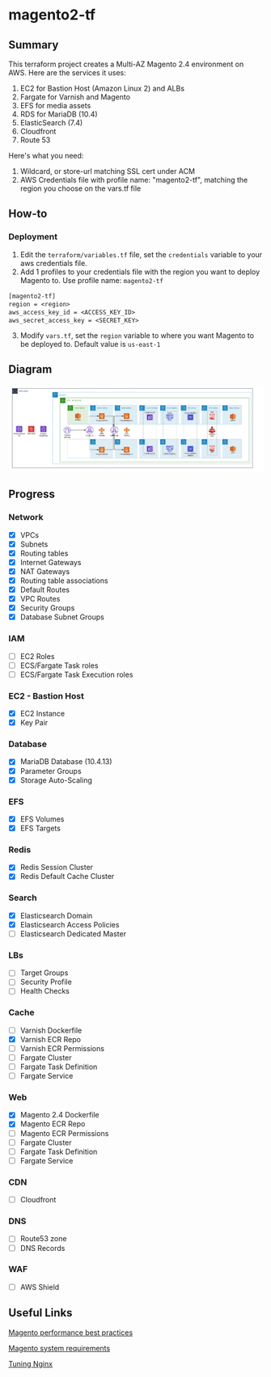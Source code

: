 # magento2-tf

## Summary
This terraform project creates a Multi-AZ Magento 2.4 environment on AWS. Here are the services it uses:

1. EC2 for Bastion Host (Amazon Linux 2) and ALBs
2. Fargate for Varnish and Magento
3. EFS for media assets
4. RDS for MariaDB (10.4)
5. ElasticSearch (7.4)
6. Cloudfront
7. Route 53

Here's what you need:

1. Wildcard, or store-url matching SSL cert under ACM
2. AWS Credentials file with profile name: "magento2-tf", matching the region you choose on the vars.tf file

## How-to
### Deployment
1. Edit the `terraform/variables.tf` file, set the `credentials` variable to your aws credentials file.
2. Add 1 profiles to your credentials file with the region you want to deploy Magento to. Use profile name: `magento2-tf`
```
[magento2-tf]
region = <region>
aws_access_key_id = <ACCESS_KEY_ID>
aws_secret_access_key = <SECRET_KEY>
```
3. Modify `vars.tf`, set the `region` variable to where you want Magento to be deployed to. Default value is `us-east-1`

## Diagram
![screenshot](https://github.com/davoclock/magento2-tf/blob/master/img/magentosingleregion.png)

## Progress
### Network
- [x] VPCs
- [x] Subnets
- [x] Routing tables
- [x] Internet Gateways
- [x] NAT Gateways
- [x] Routing table associations
- [x] Default Routes
- [X] VPC Routes
- [X] Security Groups
- [X] Database Subnet Groups

### IAM
- [ ] EC2 Roles
- [ ] ECS/Fargate Task roles
- [ ] ECS/Fargate Task Execution roles

### EC2 - Bastion Host
- [X] EC2 Instance
- [X] Key Pair

### Database
- [X] MariaDB Database (10.4.13)
- [X] Parameter Groups
- [X] Storage Auto-Scaling

### EFS
- [X] EFS Volumes
- [X] EFS Targets

### Redis
- [X] Redis Session Cluster
- [X] Redis Default Cache Cluster

### Search
- [X] Elasticsearch Domain
- [X] Elasticsearch Access Policies
- [ ] Elasticsearch Dedicated Master

### LBs
- [ ] Target Groups
- [ ] Security Profile
- [ ] Health Checks

### Cache
- [ ] Varnish Dockerfile
- [X] Varnish ECR Repo
- [ ] Varnish ECR Permissions
- [ ] Fargate Cluster
- [ ] Fargate Task Definition
- [ ] Fargate Service

### Web
- [X] Magento 2.4 Dockerfile
- [X] Magento ECR Repo
- [ ] Magento ECR Permissions
- [ ] Fargate Cluster
- [ ] Fargate Task Definition
- [ ] Fargate Service

### CDN
- [ ] Cloudfront

### DNS
- [ ] Route53 zone
- [ ] DNS Records

### WAF
- [ ] AWS Shield

## Useful Links
[Magento performance best practices](https://devdocs.magento.com/guides/v2.3/performance-best-practices/software.html)

[Magento system requirements](https://devdocs.magento.com/guides/v2.3/install-gde/system-requirements-tech.html)

[Tuning Nginx](https://www.nginx.com/blog/tuning-nginx/)
